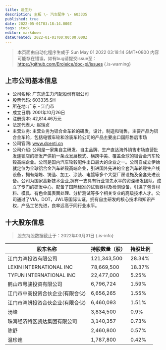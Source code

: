 ```yaml
---
title: 迪生力
description: 主板 \- 汽车配件 \- 603335
published: true
date: 2022-05-01T03:18:14.000Z
tags: stock
editor: markdown
dateCreated: 2022-01-01T00:00:00.000Z
---
```


> 本页面由自动化程序生成于 Sun May 01 2022 03:18:14 GMT+0800
> 内容可能存在错误，如有bug请提交issue至：https://github.com/Eroleice/doc-pi/issues
{.is-warning}

## 上市公司基本信息
- 公司名称: 广东迪生力汽配股份有限公司
- 股票代码: 603335.SH
- 所在地: 广东 - 江门市
- 成立日期: 2001年10月26日
- 注册资本: 42,814.46万元
- 法定代表人: 赵瑞贞
- 主营业务: 主营业务为铝合金车轮的研发，设计，制造和销售，主要产品为铝合金车轮，包括电镀车轮和涂装车轮公司的产品主要出口国际售后市场
- 公司官网: www.dcenti.cn
- 公司介绍: 公司是一家集自主研发、自主品牌、生产直达海外销售市场直营批发连锁店的研发产供销一条龙发展模式、横跨中美、覆盖全球的铝合金汽车轮毂高端企业。公司是国内汽车轮毂配件出口最大的企业之一。公司自成立伊始就定位为全球铝合金汽车轮毂高端企业，引进国外先进的全套汽车轮毂生产线设备，拥有熔炼、铸造、加工、涂装、电镀等多个大型厂房设施及全套先进设备。公司为国家高新技术企业,拥有一支具有行业领先水平的资深研发团队，成立了专门的研发中心，配备了国际标准的试验器材及检测设备，引进了包含材料、模具、有色金属表面处理、分析测试等多个相关专业的高级技术人才。公司通过了VIA，DOT，JWL等国际认证，拥有自主研发的核心技术和知识产权，产品工艺先进，良率远高于同行业水平。


## 十大股东信息
> 股东持股数据截止于：2022年03月31日
{.is-info}

| 股东名称 | 持股数量（股） | 持股比例 |
| --- | --- | --- |
| 江门力鸿投资有限公司 | 121,343,500 | 28.34% |
| LEXIN INTERNATIONAL INC | 78,669,500 | 18.37% |
| TYFUN INTERNATIONAL INC | 22,477,000 | 5.25% |
| 鹤山市粤骏投资有限公司 | 6,796,724 | 1.59% |
| 江门市中高投资合伙企业(有限合伙) | 6,656,265 | 1.55% |
| 江门市鸿竔投资合伙企业(有限合伙) | 6,460,093 | 1.51% |
| 汤峰 | 3,834,500 | 0.9% |
| 珠海经济特区凯达集团有限公司 | 3,140,357 | 0.73% |
| 陈舒 | 2,460,800 | 0.57% |
| 温珍连 | 1,787,800 | 0.42% |




